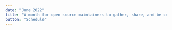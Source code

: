 ```yaml
---
date: "June 2022"
title: "A month for open source maintainers to gather, share, and be celebrated."
button: "Schedule"
---
```

